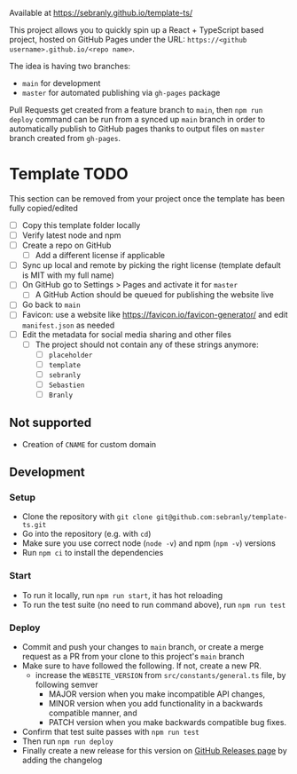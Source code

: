 Available at https://sebranly.github.io/template-ts/

This project allows you to quickly spin up a React + TypeScript based project, hosted on GitHub Pages under the URL: `https://<github username>.github.io/<repo name>`.

The idea is having two branches:

- `main` for development
- `master` for automated publishing via `gh-pages` package

Pull Requests get created from a feature branch to `main`, then `npm run deploy` command can be run from a synced up `main` branch in order to automatically publish to GitHub pages thanks to output files on `master` branch created from `gh-pages`.

# Template TODO

This section can be removed from your project once the template has been fully copied/edited

- [ ] Copy this template folder locally
- [ ] Verify latest node and npm
- [ ] Create a repo on GitHub
  - [ ] Add a different license if applicable
- [ ] Sync up local and remote by picking the right license (template default is MIT with my full name)
- [ ] On GitHub go to Settings > Pages and activate it for `master`
  - [ ] A GitHub Action should be queued for publishing the website live
- [ ] Go back to `main`
- [ ] Favicon: use a website like https://favicon.io/favicon-generator/ and edit `manifest.json` as needed
- [ ] Edit the metadata for social media sharing and other files
  - [ ] The project should not contain any of these strings anymore:
    - [ ] `placeholder`
    - [ ] `template`
    - [ ] `sebranly`
    - [ ] `Sebastien`
    - [ ] `Branly`

## Not supported

- Creation of `CNAME` for custom domain

## Development

### Setup

- Clone the repository with `git clone git@github.com:sebranly/template-ts.git`
- Go into the repository (e.g. with `cd`)
- Make sure you use correct node (`node -v`) and npm (`npm -v`) versions
- Run `npm ci` to install the dependencies

### Start

- To run it locally, run `npm run start`, it has hot reloading
- To run the test suite (no need to run command above), run `npm run test`

### Deploy

- Commit and push your changes to `main` branch, or create a merge request as a PR from your clone to this project's `main` branch
- Make sure to have followed the following. If not, create a new PR.
  - increase the `WEBSITE_VERSION` from `src/constants/general.ts` file, by following semver
    - MAJOR version when you make incompatible API changes,
    - MINOR version when you add functionality in a backwards compatible manner, and
    - PATCH version when you make backwards compatible bug fixes.
- Confirm that test suite passes with `npm run test`
- Then run `npm run deploy`
- Finally create a new release for this version on [GitHub Releases page](https://github.com/sebranly/template-ts/releases) by adding the changelog
